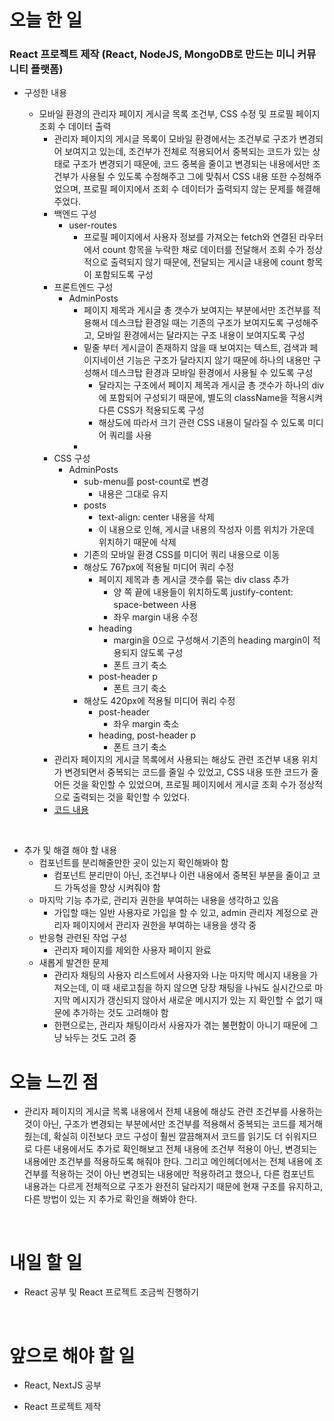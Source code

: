 # 오늘 한 일

### React 프로젝트 제작 (React, NodeJS, MongoDB로 만드는 미니 커뮤니티 플랫폼)

- 구성한 내용

  - 모바일 환경의 관리자 페이지 게시글 목록 조건부, CSS 수정 및 프로필 페이지 조회 수 데이터 출력
    - 관리자 페이지의 게시글 목록이 모바일 환경에서는 조건부로 구조가 변경되어 보여지고 있는데, 조건부가 전체로 적용되어서 중복되는 코드가 있는 상태로 구조가 변경되기 때문에, 코드 중복을 줄이고 변경되는 내용에서만 조건부가 사용될 수 있도록 수정해주고 그에 맞춰서 CSS 내용 또한 수정해주었으며, 프로필 페이지에서 조회 수 데이터가 출력되지 않는 문제를 해결해주었다.
    - 백엔드 구성
      - user-routes
        - 프로필 페이지에서 사용자 정보를 가져오는 fetch와 연결된 라우터에서 count 항목을 누락한 채로 데이터를 전달해서 조회 수가 정상적으로 출력되지 않기 때문에, 전달되는 게시글 내용에 count 항목이 포함되도록 구성
    - 프론트엔드 구성
      - AdminPosts
        - 페이지 제목과 게시글 총 갯수가 보여지는 부분에서만 조건부를 적용해서 데스크탑 환경일 때는 기존의 구조가 보여지도록 구성해주고, 모바일 환경에서는 달라지는 구조 내용이 보여지도록 구성
        - 밑줄 부터 게시글이 존재하지 않을 때 보여지는 텍스트, 검색과 페이지네이션 기능은 구조가 달라지지 않기 때문에 하나의 내용만 구성해서 데스크탑 환경과 모바일 환경에서 사용될 수 있도록 구성
          - 달라지는 구조에서 페이지 제목과 게시글 총 갯수가 하나의 div에 포함되어 구성되기 때문에, 별도의 className을 적용시켜 다른 CSS가 적용되도록 구성
          - 해상도에 따라서 크기 관련 CSS 내용이 달라질 수 있도록 미디어 쿼리를 사용
        -
    - CSS 구성
      - AdminPosts
        - sub-menu를 post-count로 변경
          - 내용은 그대로 유지
        - posts
          - text-align: center 내용을 삭제
          - 이 내용으로 인해, 게시글 내용의 작성자 이름 위치가 가운데 위치하기 때문에 삭제
        - 기존의 모바일 환경 CSS를 미디어 쿼리 내용으로 이동
        - 해상도 767px에 적용될 미디어 쿼리 수정
          - 페이지 제목과 총 게시글 갯수를 묶는 div class 추가
            - 양 쪽 끝에 내용들이 위치하도록 justify-content: space-between 사용
            - 좌우 margin 내용 수정
          - heading
            - margin을 0으로 구성해서 기존의 heading margin이 적용되지 않도록 구성
            - 폰트 크기 축소
          - post-header p
            - 폰트 크기 축소
        - 해상도 420px에 적용될 미디어 쿼리 수정
          - post-header
            - 좌우 margin 축소
          - heading, post-header p
            - 폰트 크기 축소
    - 관리자 페이지의 게시글 목록에서 사용되는 해상도 관련 조건부 내용 위치가 변경되면서 중복되는 코드를 줄일 수 있었고, CSS 내용 또한 코드가 줄어든 것을 확인할 수 있었으며, 프로필 페이지에서 게시글 조회 수가 정상적으로 출력되는 것을 확인할 수 있었다.
    - [코드 내용](https://github.com/jeongsangtae/mini-community-platform/commit/7f8954524c6aa393b151743afe431968cbd359d1)

<br />

- 추가 및 해결 해야 할 내용
  - 컴포넌트를 분리해줄만한 곳이 있는지 확인해봐야 함
    - 컴포넌트 분리만이 아닌, 조건부나 이런 내용에서 중복된 부분을 줄이고 코드 가독성을 향상 시켜줘야 함
  - 마지막 기능 추가로, 관리자 권한을 부여하는 내용을 생각하고 있음
    - 가입할 때는 일반 사용자로 가입을 할 수 있고, admin 관리자 계정으로 관리자 페이지에서 관리자 권한을 부여하는 내용을 생각 중
  - 반응형 관련된 작업 구성
    - 관리자 페이지를 제외한 사용자 페이지 완료
  - 새롭게 발견한 문제
    - 관리자 채팅의 사용자 리스트에서 사용자와 나눈 마지막 메시지 내용을 가져오는데, 이 때 새로고침을 하지 않으면 당장 채팅을 나눠도 실시간으로 마지막 메시지가 갱신되지 않아서 새로운 메시지가 있는 지 확인할 수 없기 때문에 추가하는 것도 고려해야 함
    - 한편으로는, 관리자 채팅이라서 사용자가 겪는 불편함이 아니기 때문에 그냥 놔두는 것도 고려 중

# 오늘 느낀 점

- 관리자 페이지의 게시글 목록 내용에서 전체 내용에 해상도 관련 조건부를 사용하는 것이 아닌, 구조가 변경되는 부분에서만 조건부를 적용해서 중복되는 코드를 제거해줬는데, 확실히 이전보다 코드 구성이 훨씬 깔끔해져서 코드를 읽기도 더 쉬워지므로 다른 내용에서도 추가로 확인해보고 전체 내용에 조건부 적용이 아닌, 변경되는 내용에만 조건부를 적용하도록 해줘야 한다. 그리고 메인헤더에서는 전체 내용에 조건부를 적용하는 것이 아닌 변경되는 내용에만 적용하려고 했으나, 다른 컴포넌트 내용과는 다르게 전체적으로 구조가 완전히 달라지기 때문에 현재 구조를 유지하고, 다른 방법이 있는 지 추가로 확인을 해봐야 한다.

<br />

# 내일 할 일

- React 공부 및 React 프로젝트 조금씩 진행하기

<br />

# 앞으로 해야 할 일

- React, NextJS 공부

- React 프로젝트 제작

